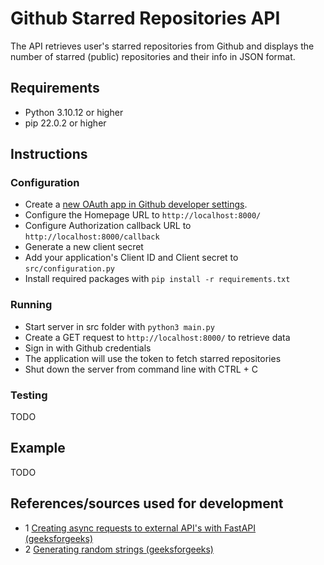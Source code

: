 # Github Starred Repositories API

The API retrieves user's starred repositories from Github and displays the number of starred (public) repositories and their info in JSON format.

## Requirements
- Python 3.10.12 or higher
- pip 22.0.2 or higher

## Instructions

### Configuration
- Create a [new OAuth app in Github developer settings](https://docs.github.com/en/apps/oauth-apps/building-oauth-apps/creating-an-oauth-app).
- Configure the Homepage URL to ```http://localhost:8000/```
- Configure Authorization callback URL to ```http://localhost:8000/callback```
- Generate a new client secret
- Add your application's Client ID and Client secret to ```src/configuration.py```
- Install required packages with ```pip install -r requirements.txt```

### Running
- Start server in src folder with ```python3 main.py```
- Create a GET request to ```http://localhost:8000/``` to retrieve data
- Sign in with Github credentials
- The application will use the token to fetch starred repositories
- Shut down the server from command line with CTRL + C

### Testing
TODO

## Example
TODO

## References/sources used for development

- 1 [Creating async requests to external API's with FastAPI (geeksforgeeks)](https://www.geeksforgeeks.org/making-http-requests-from-a-fastapi-application-to-an-external-api/)
- 2 [Generating random strings (geeksforgeeks)](https://www.geeksforgeeks.org/python-generate-random-string-of-given-length/)